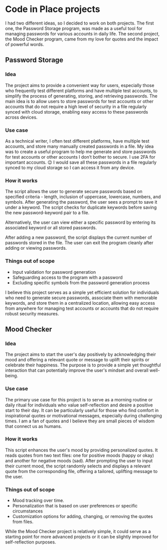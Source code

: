 # Code in Place projects

I had two different ideas, so I decided to work on both projects. The first one, the Password Storage program, was made as a useful tool for managing passwords for various accounts in daily life. The second project, the Mood Checker program, came from my love for quotes and the impact of powerful words.

## Password Storage

### Idea

The project aims to provide a convenient way for users, especially those who frequently test different platforms and have multiple test accounts, to simplify the process of generating, storing, and retrieving passwords. The main idea is to allow users to store passwords for test accounts or other accounts that do not require a high level of security in a file regularly synced with cloud storage, enabling easy access to these passwords across devices.

### Use case

As a technical writer, I often test different platforms, have multiple test accounts, and store many manually created passwords in a file. 
My idea was to create a useful program to help me generate and store passwords for test accounts or other accounts I don’t bother to secure. I use 2FA for important accounts. :wink: 
I would save all these passwords in a file regularly synced to my cloud storage so I can access it from any device.

### How it works

The script allows the user to generate secure passwords based on specified criteria - length, inclusion of uppercase, lowercase, numbers, and symbols. 
After generating the password, the user sees a prompt to save it under a keyword. The script checks for duplicate keywords before saving the new password-keyword pair to a file.

Alternatively, the user can view either a specific password by entering its associated keyword or all stored passwords.

After adding a new password, the script displays the current number of passwords stored in the file. The user can exit the program cleanly after adding or viewing passwords.

### Things out of scope

- Input validation for password generation
- Safeguarding access to the program with a password
- Excluding specific symbols from the password generation process
  
I believe this project serves as a simple yet efficient solution for individuals who need to generate secure passwords, associate them with memorable keywords, and store them in a centralized location, allowing easy access from anywhere for managing test accounts or accounts that do not require robust security measures.

## Mood Checker 

### Idea

The project aims to start the user's day positively by acknowledging their mood and offering a relevant quote or message to uplift their spirits or celebrate their happiness. 
The purpose is to provide a simple yet thoughtful interaction that can potentially improve the user's mindset and overall well-being.

### Use case

The primary use case for this project is to serve as a morning routine or daily ritual for individuals who value self-reflection and desire a positive start to their day. 
It can be particularly useful for those who find comfort in inspirational quotes or motivational messages, especially during challenging times. 
I am a fan of quotes and I believe they are small pieces of wisdom that connect us as humans.

### How it works

This script enhances the user's mood by providing personalized quotes. It reads quotes from two text files: one for positive moods (happy or okay) and another for negative moods (sad). 
After prompting the user to input their current mood, the script randomly selects and displays a relevant quote from the corresponding file, offering a tailored, uplifting message to the user.

### Things out of scope

- Mood tracking over time.
- Personalization that is based on user preferences or specific circumstances
- Customization options for adding, changing, or removing the quotes from files.

While the Mood Checker project is relatively simple, it could serve as a starting point for more advanced projects or it can be slightly improved for self-reflection purposes.
